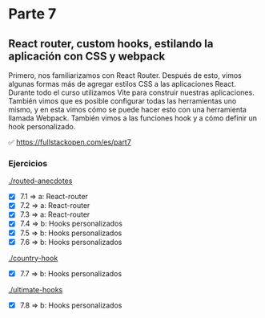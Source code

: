 # Parte 7

## React router, custom hooks, estilando la aplicación con CSS y webpack

Primero, nos familiarizamos con React Router. Después de esto, vimos algunas formas más de agregar estilos CSS a las aplicaciones React. Durante todo el curso utilizamos Vite para construir nuestras aplicaciones. También vimos que es posible configurar todas las herramientas uno mismo, y en esta vimos cómo se puede hacer esto con una herramienta llamada Webpack. También vimos a las funciones hook y a cómo definir un hook personalizado.

✅ https://fullstackopen.com/es/part7

### Ejercicios

[./routed-anecdotes](https://github.com/ignacioFernandezJeansalle/fullstackopen-part7/tree/main/routed-anecdotes)

- [x] 7.1 => a: React-router
- [x] 7.2 => a: React-router
- [x] 7.3 => a: React-router
- [x] 7.4 => b: Hooks personalizados
- [x] 7.5 => b: Hooks personalizados
- [x] 7.6 => b: Hooks personalizados

[./country-hook](https://github.com/ignacioFernandezJeansalle/fullstackopen-part7/tree/main/country-hook)

- [x] 7.7 => b: Hooks personalizados

[./ultimate-hooks](https://github.com/ignacioFernandezJeansalle/fullstackopen-part7/tree/main/ultimate-hooks)

- [x] 7.8 => b: Hooks personalizados
